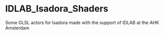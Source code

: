 # IDLAB_Isadora_Shaders
Some GLSL actors for Isadora made with the support of IDLAB at the AHK Amsterdam
